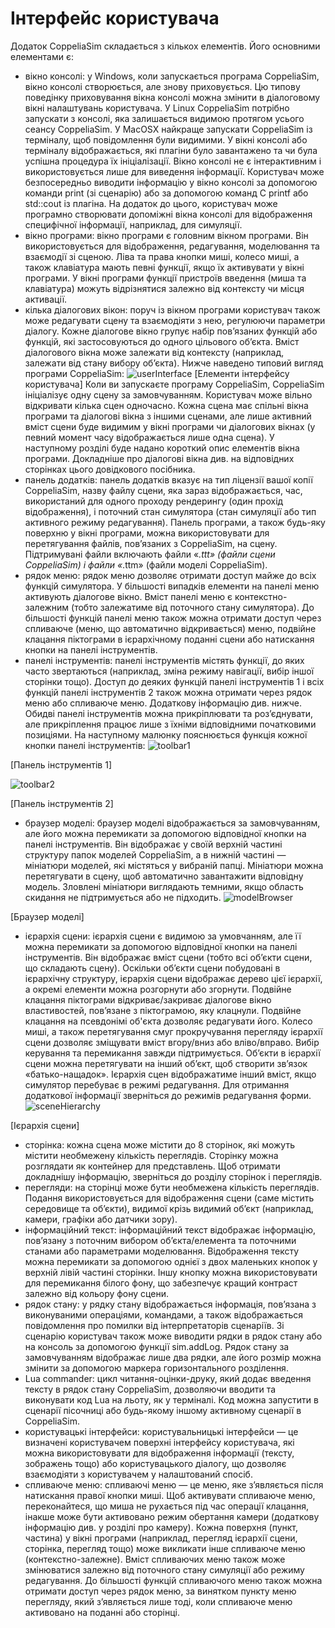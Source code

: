 #  Інтерфейс користувача #
Додаток CoppeliaSim складається з кількох елементів. Його основними елементами є:
+ вікно консолі: у Windows, коли запускається програма CoppeliaSim, вікно консолі створюється, але знову приховується. Цю типову поведінку приховування вікна консолі можна змінити в діалоговому вікні налаштувань користувача. У Linux CoppeliaSim потрібно запускати з консолі, яка залишається видимою протягом усього сеансу CoppeliaSim. У MacOSX найкраще запускати CoppeliaSim із терміналу, щоб повідомлення були видимими. У вікні консолі або терміналу відображається, які плагіни було завантажено та чи була успішна процедура їх ініціалізації. Вікно консолі не є інтерактивним і використовується лише для виведення інформації. Користувач може безпосередньо виводити інформацію у вікно консолі за допомогою команди print (зі сценарію) або за допомогою команд C printf або std::cout із плагіна. На додаток до цього, користувач може програмно створювати допоміжні вікна консолі для відображення специфічної інформації, наприклад, для симуляції.
+ вікно програми: вікно програми є головним вікном програми. Він використовується для відображення, редагування, моделювання та взаємодії зі сценою. Ліва та права кнопки миші, колесо миші, а також клавіатура мають певні функції, якщо їх активувати у вікні програми. У вікні програми функції пристроїв введення (миша та клавіатура) можуть відрізнятися залежно від контексту чи місця активації.
+ кілька діалогових вікон: поруч із вікном програми користувач також може редагувати сцену та взаємодіяти з нею, регулюючи параметри діалогу. Кожне діалогове вікно групує набір пов’язаних функцій або функцій, які застосовуються до одного цільового об’єкта. Вміст діалогового вікна може залежати від контексту (наприклад, залежати від стану вибору об’єкта).
Нижче наведено типовий вигляд програми CoppeliaSim:
![userInterface](userInterface.png)
                                           [Елементи інтерфейсу користувача]
Коли ви запускаєте програму CoppeliaSim, CoppeliaSim ініціалізує одну сцену за замовчуванням. Користувач може вільно відкривати кілька сцен одночасно. Кожна сцена має спільні вікна програми та діалогові вікна з іншими сценами, але лише активний вміст сцени буде видимим у вікні програми чи діалогових вікнах (у певний момент часу відображається лише одна сцена).
У наступному розділі буде надано короткий опис елементів вікна програми. Докладніше про діалогові вікна див. на відповідних сторінках цього довідкового посібника.
+ панель додатків: панель додатків вказує на тип ліцензії вашої копії CoppeliaSim, назву файлу сцени, яка зараз відображається, час, використаний для одного проходу рендерингу (один прохід відображення), і поточний стан симулятора (стан симуляції або тип активного режиму редагування). Панель програми, а також будь-яку поверхню у вікні програми, можна використовувати для перетягування файлів, пов’язаних з CoppeliaSim, на сцену. Підтримувані файли включають файли «*.ttt» (файли сцени CoppeliaSim) і файли «*.ttm» (файли моделі CoppeliaSim).
+ рядок меню: рядок меню дозволяє отримати доступ майже до всіх функцій симулятора. У більшості випадків елементи на панелі меню активують діалогове вікно. Вміст панелі меню є контекстно-залежним (тобто залежатиме від поточного стану симулятора). До більшості функцій панелі меню також можна отримати доступ через спливаюче (меню, що автоматично відкривається) меню, подвійне клацання піктограми в ієрархічному поданні сцени або натискання кнопки на панелі інструментів.
+ панелі інструментів: панелі інструментів містять функції, до яких часто звертаються (наприклад, зміна режиму навігації, вибір іншої сторінки тощо). Доступ до деяких функцій панелі інструментів 1 і всіх функцій панелі інструментів 2 також можна отримати через рядок меню або спливаюче меню. Додаткову інформацію див. нижче. Обидві панелі інструментів можна прикріплювати та роз’єднувати, але прикріплення працює лише з їхніми відповідними початковими позиціями. На наступному малюнку пояснюється функція кожної кнопки панелі інструментів:
![toolbar1](toolbar1.jpg)

[Панель інструментів 1]

![toolbar2](toolbar2.jpg)

[Панель інструментів 2]

+ браузер моделі: браузер моделі відображається за замовчуванням, але його можна перемикати за допомогою відповідної кнопки на панелі інструментів. Він відображає у своїй верхній частині структуру папок моделей CoppeliaSim, а в нижній частині — мініатюри моделей, які містяться у вибраній папці. Мініатюри можна перетягувати в сцену, щоб автоматично завантажити відповідну модель. Зловлені мініатюри виглядають темними, якщо область скидання не підтримується або не підходить.
![modelBrowser](modelBrowser.jpg)

[Браузер моделі]

+ ієрархія сцени: ієрархія сцени є видимою за умовчанням, але її можна перемикати за допомогою відповідної кнопки на панелі інструментів. Він відображає вміст сцени (тобто всі об’єкти сцени, що складають сцену). Оскільки об’єкти сцени побудовані в ієрархічну структуру, ієрархія сцени відображає дерево цієї ієрархії, а окремі елементи можна розгорнути або згорнути. Подвійне клацання піктограми відкриває/закриває діалогове вікно властивостей, пов’язане з піктограмою, яку клацнули. Подвійне клацання на псевдонімі об'єкта дозволяє редагувати його. Колесо миші, а також перетягування смуг прокручування перегляду ієрархії сцени дозволяє зміщувати вміст вгору/вниз або вліво/вправо. Вибір керування та перемикання завжди підтримується. Об’єкти в ієрархії сцени можна перетягувати на інший об’єкт, щоб створити зв’язок «батько-нащадок». Ієрархія сцен відображатиме інший вміст, якщо симулятор перебуває в режимі редагування. Для отримання додаткової інформації зверніться до режимів редагування форми.
![sceneHierarchy](sceneHierarchy.jpg)

[Ієрархія сцени]

+ сторінка: кожна сцена може містити до 8 сторінок, які можуть містити необмежену кількість переглядів. Сторінку можна розглядати як контейнер для представлень. Щоб отримати докладнішу інформацію, зверніться до розділу сторінок і переглядів.
+ перегляди: на сторінці може бути необмежена кількість переглядів. Подання використовується для відображення сцени (саме містить середовище та об’єкти), видимої крізь видимий об’єкт (наприклад, камери, графіки або датчики зору).
+ інформаційний текст: інформаційний текст відображає інформацію, пов’язану з поточним вибором об’єкта/елемента та поточними станами або параметрами моделювання. Відображення тексту можна перемикати за допомогою однієї з двох маленьких кнопок у верхній лівій частині сторінки. Іншу кнопку можна використовувати для перемикання білого фону, що забезпечує кращий контраст залежно від кольору фону сцени.
+ рядок стану: у рядку стану відображається інформація, пов’язана з виконуваними операціями, командами, а також відображається повідомлення про помилки від інтерпретаторів сценаріїв. Зі сценарію користувач також може виводити рядки в рядок стану або на консоль за допомогою функції sim.addLog. Рядок стану за замовчуванням відображає лише два рядки, але його розмір можна змінити за допомогою маркера горизонтального розділення.
+ Lua commander: цикл читання-оцінки-друку, який додає введення тексту в рядок стану CoppeliaSim, дозволяючи вводити та виконувати код Lua на льоту, як у терміналі. Код можна запустити в сценарії пісочниці або будь-якому іншому активному сценарії в CoppeliaSim.
+ користувацькі інтерфейси: користувальницькі інтерфейси — це визначені користувачем поверхні інтерфейсу користувача, які можна використовувати для відображення інформації (тексту, зображень тощо) або користувацького діалогу, що дозволяє взаємодіяти з користувачем у налаштований спосіб.
+ спливаюче меню: спливаючі меню — це меню, яке з’являється після натискання правої кнопки миші. Щоб активувати спливаюче меню, переконайтеся, що миша не рухається під час операції клацання, інакше може бути активовано режим обертання камери (додаткову інформацію див. у розділі про камеру). Кожна поверхня (пункт, частина) у вікні програми (наприклад, перегляд ієрархії сцени, сторінка, перегляд тощо) може викликати інше спливаюче меню (контекстно-залежне). Вміст спливаючих меню також може змінюватися залежно від поточного стану симуляції або режиму редагування. До більшості функцій спливаючого меню також можна отримати доступ через рядок меню, за винятком пункту меню перегляду, який з’являється лише тоді, коли спливаюче меню активовано на поданні або сторінці.
